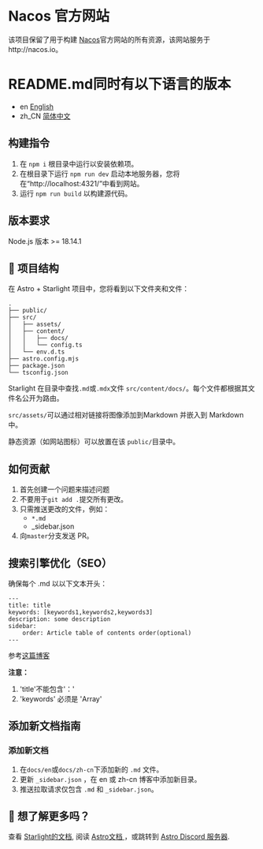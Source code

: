 # Nacos 官方网站

该项目保留了用于构建 [Nacos](https://github.com/alibaba/nacos)官方网站的所有资源，该网站服务于http://nacos.io。

# README.md同时有以下语言的版本

- en [English](README.md)
- zh_CN [简体中文](README.zh_CN.md)

## 构建指令

1. 在 `npm i` 根目录中运行以安装依赖项。
2. 在根目录下运行 `npm run dev` 启动本地服务器，您将在“http://localhost:4321/”中看到网站。
3. 运行 `npm run build` 以构建源代码。

## 版本要求

Node.js 版本 >= 18.14.1

## 🚀 项目结构

在 Astro + Starlight 项目中，您将看到以下文件夹和文件：

```
.
├── public/
├── src/
│   ├── assets/
│   ├── content/
│   │   ├── docs/
│   │   └── config.ts
│   └── env.d.ts
├── astro.config.mjs
├── package.json
└── tsconfig.json
```

Starlight 在目录中查找`.md`或`.mdx`文件 `src/content/docs/`。每个文件都根据其文件名公开为路由。

`src/assets/`可以通过相对链接将图像添加到Markdown 并嵌入到 Markdown 中。

静态资源（如网站图标）可以放置在该 `public/`目录中。

## 如何贡献

1. 首先创建一个问题来描述问题
2. 不要用于`git add .`提交所有更改。
3. 只需推送更改的文件，例如：
    * `*.md`
    * _sidebar.json
4. 向`master`分支发送 PR。

## 搜索引擎优化（SEO）

确保每个 .md 以以下文本开头：

```
---
title: title
keywords: [keywords1,keywords2,keywords3]
description: some description
sidebar:
    order: Article table of contents order(optional)
---
```

参考[这篇博客](src/content/docs/latest/zh-cn/what-is-nacos.md)

**注意：**
1. 'title'不能包含'：'
2. 'keywords' 必须是 'Array'

## 添加新文档指南

### 添加新文档

1. 在`docs/en`或`docs/zh-cn`下添加新的 `.md` 文件。
2. 更新 `_sidebar.json` ，在 en 或 zh-cn 博客中添加新目录。
3. 推送拉取请求仅包含 `.md` 和 `_sidebar.json`。

## 👀 想了解更多吗？

查看 [Starlight的文档](https://starlight.astro.build/), 阅读 [ Astro文档 ](https://docs.astro.build)，或跳转到 [Astro Discord 服务器](https://astro.build/chat).
